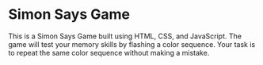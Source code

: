 # Simon Says Game
This is a Simon Says Game built using HTML, CSS, and JavaScript.
The game will test your memory skills by flashing a color sequence.
Your task is to repeat the same color sequence without making a mistake.

